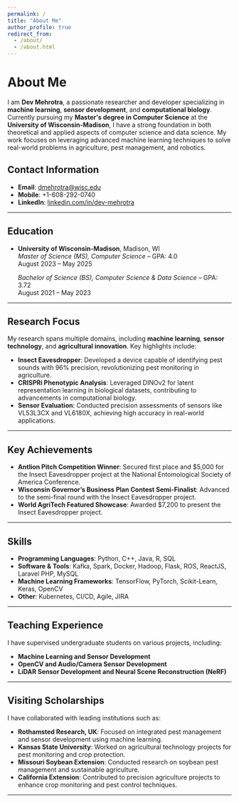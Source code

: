 ```yaml
---
permalink: /
title: "About Me"
author_profile: true
redirect_from: 
  - /about/
  - /about.html
---
```



# About Me

I am **Dev Mehrotra**, a passionate researcher and developer specializing in **machine learning**, **sensor development**, and **computational biology**. Currently pursuing my **Master's degree in Computer Science** at the **University of Wisconsin-Madison**, I have a strong foundation in both theoretical and applied aspects of computer science and data science. My work focuses on leveraging advanced machine learning techniques to solve real-world problems in agriculture, pest management, and robotics.

## Contact Information
- **Email**: [dmehrotra@wisc.edu](mailto:dmehrotra@wisc.edu)  
- **Mobile**: +1-608-292-0740  
- **LinkedIn**: [linkedin.com/in/dev-mehrotra](http://www.linkedin.com/in/dev-mehrotra)

---

## Education

- **University of Wisconsin-Madison**, Madison, WI  
  *Master of Science (MS), Computer Science* – GPA: 4.0  
  August 2023 – May 2025  

  *Bachelor of Science (BS), Computer Science & Data Science* – GPA: 3.72  
  August 2021 – May 2023  

---

## Research Focus

My research spans multiple domains, including **machine learning**, **sensor technology**, and **agricultural innovation**. Key highlights include:

- **Insect Eavesdropper**: Developed a device capable of identifying pest sounds with 96% precision, revolutionizing pest monitoring in agriculture.
- **CRISPRi Phenotypic Analysis**: Leveraged DINOv2 for latent representation learning in biological datasets, contributing to advancements in computational biology.
- **Sensor Evaluation**: Conducted precision assessments of sensors like VL53L3CX and VL6180X, achieving high accuracy in real-world applications.

---

## Key Achievements

- **Antlion Pitch Competition Winner**: Secured first place and $5,000 for the Insect Eavesdropper project at the National Entomological Society of America Conference.
- **Wisconsin Governor’s Business Plan Contest Semi-Finalist**: Advanced to the semi-final round with the Insect Eavesdropper project.
- **World AgriTech Featured Showcase**: Awarded $7,200 to present the Insect Eavesdropper project.

---

## Skills

- **Programming Languages**: Python, C++, Java, R, SQL  
- **Software & Tools**: Kafka, Spark, Docker, Hadoop, Flask, ROS, ReactJS, Laravel PHP, MySQL  
- **Machine Learning Frameworks**: TensorFlow, PyTorch, Scikit-Learn, Keras, OpenCV  
- **Other**: Kubernetes, CI/CD, Agile, JIRA  

---

## Teaching Experience

I have supervised undergraduate students on various projects, including:
- **Machine Learning and Sensor Development**
- **OpenCV and Audio/Camera Sensor Development**
- **LiDAR Sensor Development and Neural Scene Reconstruction (NeRF)**

---

## Visiting Scholarships

I have collaborated with leading institutions such as:
- **Rothamsted Research, UK**: Focused on integrated pest management and sensor development using machine learning.
- **Kansas State University**: Worked on agricultural technology projects for pest monitoring and crop protection.
- **Missouri Soybean Extension**: Conducted research on soybean pest management and sustainable agriculture.
- **California Extension**: Contributed to precision agriculture projects to enhance crop monitoring and pest control techniques.

---
